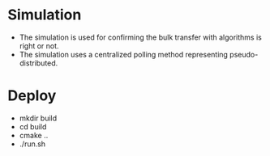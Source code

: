 # Simulation
* The simulation is used for confirming the bulk transfer with algorithms is right or not.
* The simulation uses a centralized polling method representing pseudo-distributed.

# Deploy
* mkdir build
* cd build
* cmake ..
* ./run.sh


